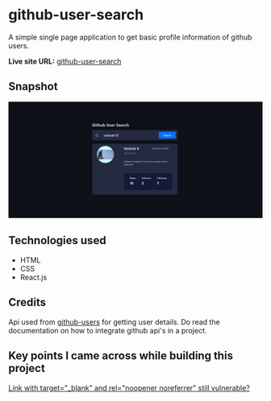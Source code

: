 # github-user-search
A simple single page application to get basic profile information of github users.

**Live site URL:** [github-user-search](https://github-user-search-teal.vercel.app/)
## Snapshot

![github-user-search](github-search-2.PNG)

## Technologies used
- HTML
- CSS
- React.js

## Credits
Api used from [github-users](https://docs.github.com/en/rest/reference/users#get-a-user) for getting user details. Do read the documentation on how to integrate github api's in a project.

## Key points I came across while building this project
[Link with target="_blank" and rel="noopener noreferrer" still vulnerable?](https://stackoverflow.com/questions/50709625/link-with-target-blank-and-rel-noopener-noreferrer-still-vulnerable)
